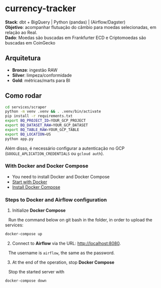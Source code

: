 # currency-tracker

**Stack**: dbt + BigQuery | Python (pandas) | (Airflow/Dagster)  
**Objetivo**: acompanhar flutuação do câmbio para moedas selecionadas, em relação ao Real.  
**Dado**: Moedas são buscadas em Frankfurter ECD e Criptomoedas são buscadas em CoinGecko    

## Arquitetura
- **Bronze**: ingestão RAW
- **Silver**: limpeza/conformidade
- **Gold**: métricas/marts para BI

## Como rodar
```bash
cd services/scraper
python -m venv .venv && . .venv/bin/activate
pip install -r requirements.txt
export BQ_PROJECT_ID=YOUR_GCP_PROJECT
export BQ_DATASET_RAW=YOUR_GCP_DATASET
export BQ_TABLE_RAW=YOUR_GCP_TABLE
export BQ_LOCATION=US
python app.py
``` 
Além disso, é necessário configurar a autenticação no GCP (`GOOGLE_APLICATION_CREDENTIALS` ou `gcloud auth`).

### With Docker and Docker Compose
- You need to install Docker and Docker Compose
- [Start with Docker](https://www.docker.com/get-started)
- [Install Docker Compose](https://docs.docker.com/compose/install/)

### Steps to Docker and Airflow configuration
1. Initialize **Docker Compose**

&ensp; Run the command below on git bash in the folder, in order to upload the services:

```bash
docker-compose up
```

2. Connect to **Airflow** via the URL: [http://localhost:8080](http://localhost:8080).

&ensp; The username is `airflow`, the same as the password.

3. At the end of the operation, stop **Docker Compose**

&ensp; Stop the started server with

```bash
docker-compose down
```